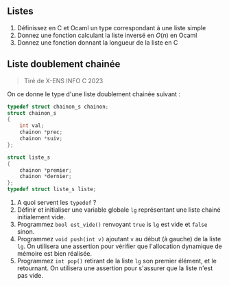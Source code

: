 
## Listes
1. Définissez en C et Ocaml un type correspondant à une liste simple
2. Donnez une fonction calculant la liste inversé en $O(n)$ en Ocaml
3. Donnez une fonction donnant la longueur de la liste en C
## Liste doublement chainée
> Tiré de X-ENS INFO C 2023

On ce donne le type d'une liste doublement chainée suivant :
```c
typedef struct chainon_s chainon;
struct chainon_s
{
	int val;
	chainon *prec;
	chainon *suiv;
};

struct liste_s
{
	chainon *premier;
	chainon *dernier;
};
typedef struct liste_s liste;
```
1. A quoi servent les `typedef` ?
2. Définir et initialiser une variable globale `lg` représentant une liste chainé initialement vide.
3. Programmez `bool est_vide()` renvoyant `true` is `lg` est vide et `false` sinon.
4. Programmez `void push(int v)` ajoutant `v` au début (à gauche) de la liste `lg`. On utilisera une assertion pour vérifier que l'allocation dynamique de mémoire est bien réalisée.
5. Programmez `int pop()` retirant de la liste `lg` son premier élément, et le retournant. On utilisera une assertion pour s'assurer que la liste n'est pas vide.


<!--stackedit_data:
eyJoaXN0b3J5IjpbLTEzNzMxNDc1NjhdfQ==
-->